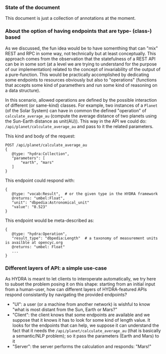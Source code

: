 ### State of the document
This document is just a collection of annotations at the moment.

### About the option of having endpoints that are type- (class-) based
As we discussed, the fun idea would be to have somenthing that can "mix" REST and RPC in some way, not technically but at least conceptually. This approach comes from the observation that the statefulness of a REST API can be in some sort (at a level we are trying to understand for the purpose of our implementation) related to the concept of invariability of the output of a pure-function. This would be practically accomplished by dedicating some endpoints to resources obviously but also to "operations" (functions that accepts some kind of paramethers and run some kind of reasoning on a data structure).

In this scenario, allowed operations are defined by the possible interaction of different (or same-kind) classes. For example, two instances of a `Planet` (of the Solar System) can have in common the defined "operation" of `calculate_average_au` (compute the average distance of two planets using the Sun-Earth distance as unit(AU)). This way in the API we could do: `/api/planet/calculate_average_au` and pass to it the related parameters.

This kind and body of the request:
```
POST /api/planet/calculate_average_au
{
   @type: "hydra:Collection",
   "parameters": [
       "earth", "mars"
   ]
}
```
This endpoint could respond with:
```
{
   @type: "vocab:Result",  # or the given type in the HYDRA framework
   @returns: "umbel:Float",
   "unit": "dbpedia:Astronomical_unit"
   "value": "0.523"
}
```
This endpoint would be meta-described as:
```
{
   @type: "hydra:Operation",
   "result_type": "dbpedia:Length"  # a taxonomy of measurement units is availble at opencyc.org
   @returns: "umbel: Float"
   ...
}
```


### Different layers of API: a simple use-case
As HYDRA is meant to let clients to interoperate automatically, we try here to subset the problem posing it on this shape: starting from an initial input from a human-user, how can different layers of HYDRA-featured APIs respond consistantly by navigating the provided endpoints? 
* "UI": a user (or a machine from another network) is wishful to know "what is most distant from the Sun, Earth or Mars?"
* "Client": the client knows that some endpoints are available and we suppose that it knows it has to look for some kind of length value. It looks for the endpoints that can help, we suppose it can understand the fact that it needs the `/api/planet/calculate_average_au` (that is basically a semantic/NLP problem); so it pass the parameters (Earth and Mars) to it
* "Server": the server performs the calculation and responds: "Mars!"
